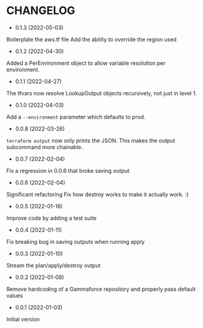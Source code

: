 # CHANGELOG

* 0.1.3 (2022-05-03)

Boilerplate the aws.tf file
Add the ability to override the region used

* 0.1.2 (2022-04-30)

Added a PerEnvironment object to allow variable resolution per environment.

* 0.1.1 (2022-04-27)

The tfvars now resolve LookupOutput objects recursively, not just in level 1.

* 0.1.0 (2022-04-03)

Add a `--environment` parameter which defaults to prod.

* 0.0.8 (2022-03-26)

`terraform output` now only prints the JSON. This makes the output subcommand
more chainable.

* 0.0.7 (2022-02-04)

Fix a regression in 0.0.6 that broke saving output

* 0.0.6 (2022-02-04)

Significant refactoring
Fix how destroy works to make it actually work. :)

* 0.0.5 (2022-01-16)

Improve code by adding a test suite

* 0.0.4 (2022-01-11)

Fix breaking bug in saving outputs when running apply

* 0.0.3 (2022-01-10)

Stream the plan/apply/destroy output

* 0.0.2 (2022-01-08)

Remove hardcoding of a Gammaforce repository and properly pass default values

* 0.0.1 (2022-01-03)

Initial version
